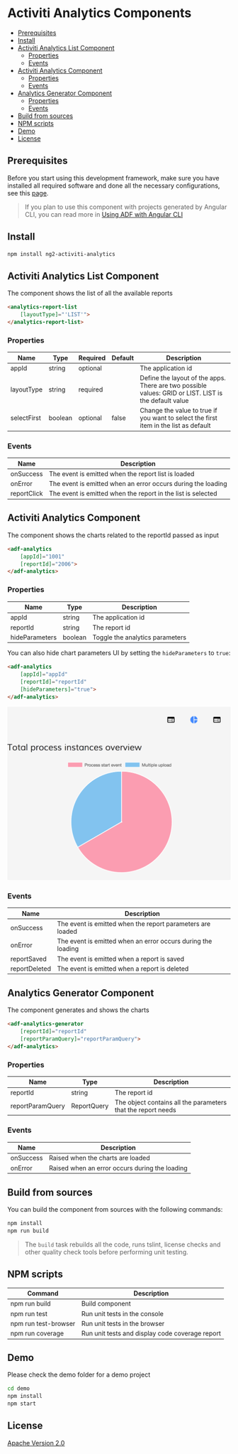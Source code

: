 # Activiti Analytics Components

<!-- markdown-toc start - Don't edit this section.  npm run toc to generate it-->

<!-- toc -->

- [Prerequisites](#prerequisites)
- [Install](#install)
- [Activiti Analytics List Component](#activiti-analytics-list-component)
  * [Properties](#properties)
  * [Events](#events)
- [Activiti Analytics Component](#activiti-analytics-component)
  * [Properties](#properties-1)
  * [Events](#events-1)
- [Analytics Generator Component](#analytics-generator-component)
  * [Properties](#properties-2)
  * [Events](#events-2)
- [Build from sources](#build-from-sources)
- [NPM scripts](#npm-scripts)
- [Demo](#demo)
- [License](#license)

<!-- tocstop -->

<!-- markdown-toc end -->

## Prerequisites

Before you start using this development framework, make sure you have installed all required software and done all the
necessary configurations, see this [page](https://github.com/Alfresco/alfresco-ng2-components/blob/master/PREREQUISITES.md).

> If you plan to use this component with projects generated by Angular CLI, you can read more in [Using ADF with Angular CLI](https://github.com/Alfresco/alfresco-ng2-components/wiki/Angular-CLI)

## Install

```sh
npm install ng2-activiti-analytics
```

## Activiti Analytics List Component

The component shows the list of all the available reports

```html
<analytics-report-list 
    [layoutType]="'LIST'">
</analytics-report-list>
```

### Properties

| Name | Type | Required | Default | Description |
| --- | --- | --- | --- | --- |
| appId | string | optional | | The application id |
| layoutType | string | required | | Define the layout of the apps. There are two possible values: GRID or LIST. LIST is the default value|
| selectFirst | boolean | optional | false | Change the value to true if you want to select the first item in the list as default|

### Events

| Name | Description |
| --- | --- |
| onSuccess | The event is emitted when the report list is loaded |
| onError | The event is emitted when an error occurs during the loading |
| reportClick | The event is emitted when the report in the list is selected |

## Activiti Analytics Component

The component shows the charts related to the reportId passed as input

```html
<adf-analytics 
    [appId]="1001" 
    [reportId]="2006">
</adf-analytics>
```

### Properties

| Name | Type | Description |
| --- | --- | --- |
| appId | string | The application id |
| reportId | string | The report id |
| hideParameters | boolean | Toggle the analytics parameters |

You can also hide chart parameters UI by setting the `hideParameters` to `true`:

```html
<adf-analytics 
    [appId]="appId" 
    [reportId]="reportId" 
    [hideParameters]="true">
</adf-analytics>
```

![Analytics-without-parameters](docs/assets/analytics-without-parameters.png)

### Events

| Name | Description |
| --- | --- |
| onSuccess | The event is emitted when the report parameters are loaded |
| onError | The event is emitted when an error occurs during the loading |
| reportSaved | The event is emitted when a report is saved |
| reportDeleted | The event is emitted when a report is deleted |

## Analytics Generator Component

The component generates and shows the charts

```html
<adf-analytics-generator 
    [reportId]="reportId" 
    [reportParamQuery]="reportParamQuery">
</adf-analytics>
```

### Properties

| Name | Type | Description |
| --- | --- | -- |
| reportId | string | The report id |
| reportParamQuery | ReportQuery | The object contains all the parameters that the report needs |

### Events

| Name | Description |
| --- | --- |
| onSuccess | Raised when the charts are loaded |
| onError | Raised when an error occurs during the loading |

## Build from sources

You can build the component from sources with the following commands:

```sh
npm install
npm run build
```

> The `build` task rebuilds all the code, runs tslint, license checks 
> and other quality check tools before performing unit testing.

## NPM scripts

| Command | Description |
| --- | --- |
| npm run build | Build component |
| npm run test | Run unit tests in the console |
| npm run test-browser | Run unit tests in the browser
| npm run coverage | Run unit tests and display code coverage report |

## Demo

Please check the demo folder for a demo project

```sh
cd demo
npm install
npm start
```

## License

[Apache Version 2.0](https://github.com/Alfresco/alfresco-ng2-components/blob/master/LICENSE)
